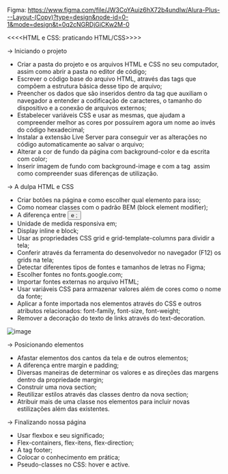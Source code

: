 Figma: https://www.figma.com/file/JW3CoYAuiz6hX72b4undlw/Alura-Plus---Layout-(Copy)?type=design&node-id=0-1&mode=design&t=0q2cNGRDjGiCKw2M-0

<<<<HTML e CSS: praticando HTML/CSS>>>>

-> Iniciando o projeto

* Criar a pasta do projeto e os arquivos HTML e CSS no seu computador, assim como abrir a pasta no editor de código;
* Escrever o código base do arquivo HTML, através das tags que compõem a estrutura básica desse tipo de arquivo;
* Preencher os dados que são inseridos dentro da tag <head> que auxiliam o navegador a entender a codificação de caracteres, o tamanho do dispositivo e a conexão de arquivos externos;
* Estabelecer variáveis CSS e usar as mesmas, que ajudam a compreender melhor as cores por possuírem agora um nome ao invés do código hexadecimal;
* Instalar a extensão Live Server para conseguir ver as alterações no código automaticamente ao salvar o arquivo;
* Alterar a cor de fundo da página com background-color e da escrita com color;
* Inserir imagem de fundo com background-image e com a tag <img> assim como compreender suas diferenças de utilização.

-> A dulpa HTML e CSS

* Criar botões na página e como escolher qual elemento para isso;
* Como nomear classes com o padrão BEM (block element modifier);
* A diferença entre <button> e <a>;
* Unidade de medida responsiva em;
* Display inline e block;
* Usar as propriedades CSS grid e grid-template-columns para dividir a tela;
* Conferir através da ferramenta do desenvolvedor no navegador (F12) os grids na tela;
* Detectar diferentes tipos de fontes e tamanhos de letras no Figma;
* Escolher fontes no fonts.google.com;
* Importar fontes externas no arquivo HTML;
* Usar variáveis CSS para armazenar valores além de cores como o nome da fonte;
* Aplicar a fonte importada nos elementos através do CSS e outros atributos relacionados: font-family, font-size, font-weight;
* Remover a decoração do texto de links através do text-decoration.

![image](https://github.com/MichaelKnopacki/aluraplus/assets/77402918/cdbcd7a6-31be-4aec-b61e-3453956d07cb)

-> Posicionando elementos

* Afastar elementos dos cantos da tela e de outros elementos;
* A diferença entre margin e padding;
* Diversas maneiras de determinar os valores e as direções das margens dentro da propriedade margin;
* Construir uma nova section;
* Reutilizar estilos através das classes dentro da nova section;
* Atribuir mais de uma classe nos elementos para incluir novas estilizações além das existentes.

-> Finalizando nossa página

* Usar flexbox e seu significado;
* Flex-containers, flex-itens, flex-direction;
* A tag footer;
* Colocar o conhecimento em prática;
* Pseudo-classes no CSS: hover e active.